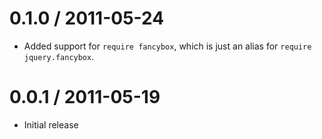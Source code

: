 # 0.1.0 / 2011-05-24

* Added support for `require fancybox`, which is just an alias for
  `require jquery.fancybox`.

# 0.0.1 / 2011-05-19

* Initial release
